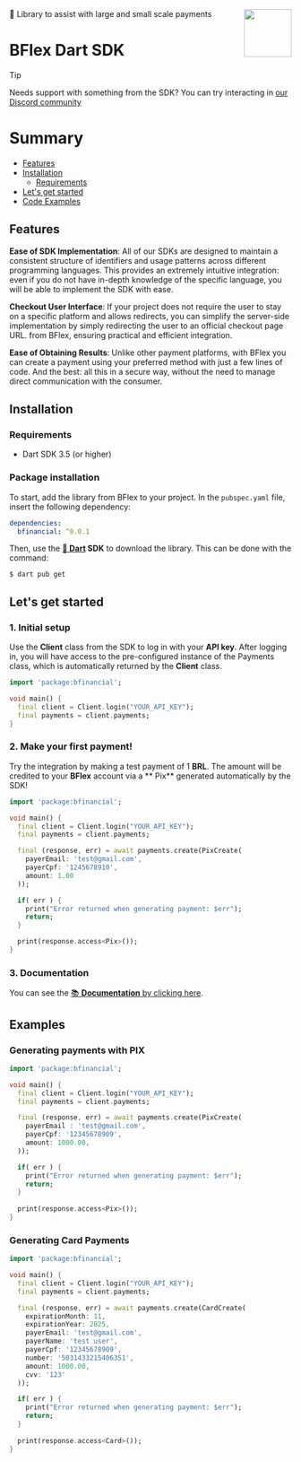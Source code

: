 <img align="right" src="https://imgur.com/EtCvGVc.png" height="85"> 
🎯 Library to assist with large and small scale payments 

# BFlex Dart SDK 

> [!TIP] 
> Needs support with something from the SDK? You can try interacting in [our Discord community](https://discord.gg/cdEnEtwehC)

Summary
==========================================

<!--Table of indexes-->
* [Features](#features)
* [Installation](#installation)
  * [Requirements](#requirements)
* [ Let's get started](#let's-get-started)
* [Code Examples](#examples)

## Features

**Ease of SDK Implementation**: All of our SDKs are designed to maintain a consistent structure of identifiers and usage patterns across different programming languages. This provides an extremely intuitive integration: even if you do not have in-depth knowledge of the specific language, you will be able to implement the SDK with ease.

**Checkout User Interface**: If your project does not require the user to stay on a specific platform and allows redirects, you can simplify the server-side implementation by simply redirecting the user to an official checkout page URL. from BFlex, ensuring practical and efficient integration.

**Ease of Obtaining Results**: Unlike other payment platforms, with BFlex you can create a payment using your preferred method with just a few lines of code. And the best: all this in a secure way, without the need to manage direct communication with the consumer.

## Installation

### Requirements

* Dart SDK 3.5 (or higher)

### Package installation

To start, add the library from BFlex to your project. In the `pubspec.yaml` file, insert the following dependency:

```yaml
dependencies:
  bfinancial: ^0.0.1
```

Then, use the **[🎯 Dart](https://dart.dev/) SDK** to download the library. This can be done with the command:

```sh-session
$ dart pub get
```

## Let's get started

### 1. Initial setup

Use the **Client** class from the SDK to log in with your **API key**. After logging in, you will have access to the pre-configured instance of the Payments class, which is automatically returned by the **Client** class.

```dart
import 'package:bfinancial';

void main() {
  final client = Client.login("YOUR_API_KEY");
  final payments = client.payments;
}
```

### 2. Make your first payment!

Try the integration by making a test payment of 1 **BRL**. The amount will be credited to your **BFlex** account via a ** Pix** generated automatically by the SDK!

```dart
import 'package:bfinancial';

void main() {
  final client = Client.login("YOUR_API_KEY");
  final payments = client.payments;

  final (response, err) = await payments.create(PixCreate(
    payerEmail: 'test@gmail.com',
    payerCpf: '1245678910',
    amount: 1.00
  ));

  if( err ) {
    print("Error returned when generating payment: $err");
    return;
  }

  print(response.access<Pix>()); 
}
```

### 3. Documentation

You can see the [📚 **Documentation** by clicking here](https://bflex.tech/docs/dart-sdk).

## Examples

### Generating payments with PIX 
```dart
import 'package:bfinancial';

void main() {
  final client = Client.login("YOUR_API_KEY");
  final payments = client.payments;

  final (response, err) = await payments.create(PixCreate(
    payerEmail : 'test@gmail.com',
    payerCpf: '12345678909',
    amount: 1000.00,
  ));

  if( err ) {
    print("Error returned when generating payment: $err");
    return; 
  } 
  
  print(response.access<Pix>());
} 
``` 

### Generating Card Payments 

```dart 
import 'package:bfinancial';

void main() { 
  final client = Client.login("YOUR_API_KEY");
  final payments = client.payments;

  final (response, err) = await payments.create(CardCreate(
    expirationMonth: 11,
    expirationYear: 2025,
    payerEmail: 'test@gmail.com',
    payerName: 'test user',
    payerCpf: '12345678909',
    number: '5031433215406351',
    amount: 1000.00,
    cvv: '123'
  ));

  if( err ) { 
    print("Error returned when generating payment: $err");
    return;
  } 
  
  print(response.access<Card>());
} 
```